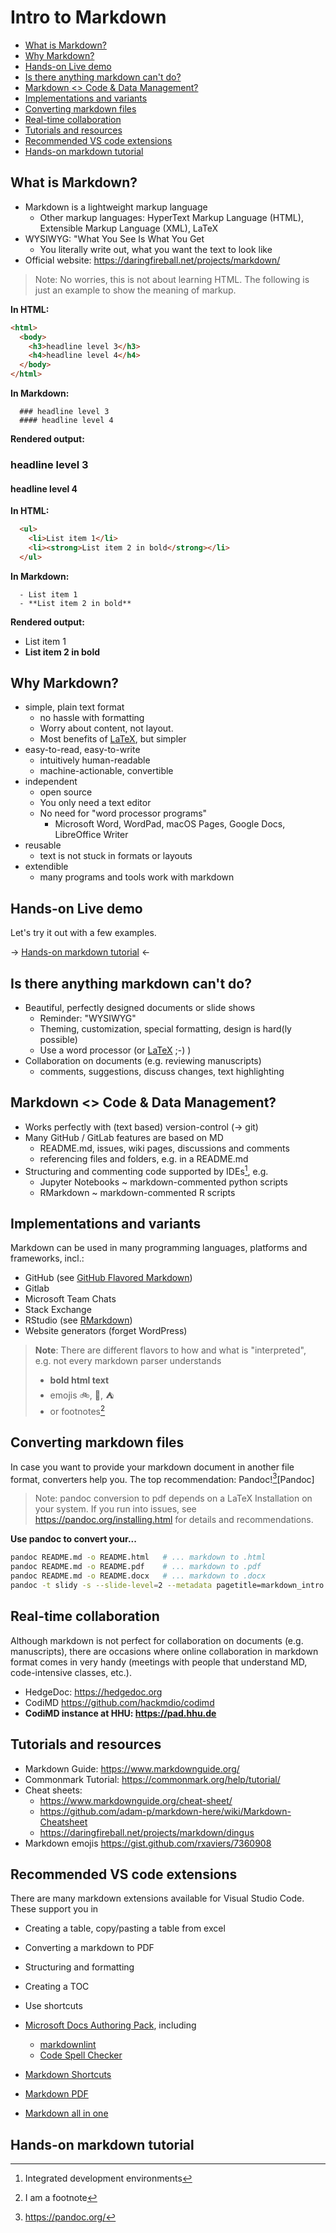 
# Intro to Markdown

- [What is Markdown?](#what-is-markdown)
- [Why Markdown?](#why-markdown)
- [Hands-on Live demo](#hands-on-live-demo)
- [Is there anything markdown can't do?](#is-there-anything-markdown-cant-do)
- [Markdown <> Code & Data Management?](#markdown--code--data-management)
- [Implementations and variants](#implementations-and-variants)
- [Converting markdown files](#converting-markdown-files)
- [Real-time collaboration](#real-time-collaboration)
- [Tutorials and resources](#tutorials-and-resources)
- [Recommended VS code extensions](#recommended-vs-code-extensions)
- [Hands-on markdown tutorial](#hands-on-markdown-tutorial)

## What is Markdown?

- Markdown is a lightweight markup language
  - Other markup languages: HyperText Markup Language (HTML), Extensible Markup Language (XML), LaTeX
- WYSIWYG: "What You See Is What You Get
  - You literally write out, what you want the text to look like
- Official website: <https://daringfireball.net/projects/markdown/>

> Note: No worries, this is not about learning HTML. The following is just an example to show the meaning of markup.

**In HTML:**

```html
<html>
  <body>    
    <h3>headline level 3</h3>
    <h4>headline level 4</h4>
  </body>
</html>
```

**In Markdown:**

```
  ### headline level 3
  #### headline level 4
```

**Rendered output:**

### headline level 3 <!-- omit in toc -->

#### headline level 4 <!-- omit in toc -->

**In HTML:**

```html  
  <ul>
    <li>List item 1</li>
    <li><strong>List item 2 in bold</strong></li>
  </ul>
```

**In Markdown:**

```
  - List item 1
  - **List item 2 in bold**
```

**Rendered output:**

- List item 1
- **List item 2 in bold**

## Why Markdown?

- simple, plain text format
  - no hassle with formatting
  - Worry about content, not layout.
  - Most benefits of [LaTeX], but simpler
- easy-to-read, easy-to-write
  - intuitively human-readable
  - machine-actionable, convertible
- independent
  - open source
  - You only need a text editor
  - No need for "word processor programs"
    - Microsoft Word, WordPad, macOS Pages, Google Docs, LibreOffice Writer
- reusable
  - text is not stuck in formats or layouts
- extendible
  - many programs and tools work with markdown

## Hands-on Live demo

Let's try it out with a few examples.

-> [Hands-on markdown tutorial](#hands-on-markdown-tutorial) <-


## Is there anything markdown can't do?

- Beautiful, perfectly designed documents or slide shows
  - Reminder: "WYSIWYG"
  - Theming, customization, special formatting, design is hard(ly possible)
  - Use a word processor (or [LaTeX] ;-) )
- Collaboration on documents (e.g. reviewing manuscripts)
  - comments, suggestions, discuss changes, text highlighting

## Markdown <> Code & Data Management?

- Works perfectly with (text based) version-control (-> git)
- Many GitHub / GitLab features are based on MD
  - README.md, issues, wiki pages, discussions and comments
  - referencing files and folders, e.g. in a README.md
- Structuring and commenting code supported by IDEs[^1], e.g.
  - Jupyter Notebooks ~ markdown-commented python scripts
  - RMarkdown ~ markdown-commented R scripts

## Implementations and variants

Markdown can be used in many programming languages, platforms and frameworks, incl.:

- GitHub (see [GitHub Flavored Markdown](https://github.github.com/gfm/))
- Gitlab  
- Microsoft Team Chats
- Stack Exchange
- RStudio (see [RMarkdown](https://rmarkdown.rstudio.com/))
- Website generators (forget WordPress)

> **Note**: There are different flavors to how and what is "interpreted",  
> e.g. not every markdown parser understands
>
> - <strong>bold html text</strong>
> - emojis :bike:, :beers:, :tent:
> - or footnotes[^2]

## Converting markdown files

In case you want to provide your markdown document in another file format, converters help you.
The top recommendation: Pandoc![^3][Pandoc]  

> Note: pandoc conversion to pdf depends on a LaTeX Installation on your system.
> If you run into issues, see <https://pandoc.org/installing.html> for details and recommendations.

**Use pandoc to convert your...**

```bash
pandoc README.md -o README.html   # ... markdown to .html
pandoc README.md -o README.pdf    # ... markdown to .pdf
pandoc README.md -o README.docx   # ... markdown to .docx
pandoc -t slidy -s --slide-level=2 --metadata pagetitle=markdown_intro README.md -o markdown_slides.html # ... markdown to html slides
```

## Real-time collaboration

Although markdown is not perfect for collaboration on documents (e.g. manuscripts), there are occasions where online collaboration in markdown format comes in very handy (meetings with people that understand MD, code-intensive classes, etc.).

- HedgeDoc: <https://hedgedoc.org>
- CodiMD <https://github.com/hackmdio/codimd>
- **CodiMD instance at HHU: <https://pad.hhu.de>**

## Tutorials and resources

- Markdown Guide: <https://www.markdownguide.org/>
- Commonmark Tutorial: <https://commonmark.org/help/tutorial/>
- Cheat sheets:
  - <https://www.markdownguide.org/cheat-sheet/>
  - <https://github.com/adam-p/markdown-here/wiki/Markdown-Cheatsheet>
  - <https://daringfireball.net/projects/markdown/dingus>
- Markdown emojis <https://gist.github.com/rxaviers/7360908>

## Recommended VS code extensions

There are many markdown extensions available for Visual Studio Code.  
These support you in

- Creating a table, copy/pasting a table from excel
- Converting a markdown to PDF
- Structuring and formatting
- Creating a TOC
- Use shortcuts

- [Microsoft Docs Authoring Pack](https://marketplace.visualstudio.com/items?itemName=docsmsft.docs-authoring-pack), including
  - [markdownlint](https://marketplace.visualstudio.com/items?itemName=DavidAnson.vscode-markdownlint)
  - [Code Spell Checker](https://marketplace.visualstudio.com/items?itemName=streetsidesoftware.code-spell-checker)
- [Markdown Shortcuts](https://marketplace.visualstudio.com/items?itemName=mdickin.markdown-shortcuts)
- [Markdown PDF](https://marketplace.visualstudio.com/items?itemName=yzane.markdown-pdf)
- [Markdown all in one](https://marketplace.visualstudio.com/items?itemName=yzhang.markdown-all-in-one)


<!-- This is just to show references in markdown -->

[LaTeX]: https://www.latex-project.org/

<!-- This is just to show you a footnote in markdown -->

[^1]: Integrated development environments
[^2]: I am a footnote
[^3]: <https://pandoc.org/>

## Hands-on markdown tutorial